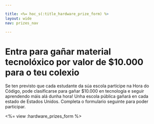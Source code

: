 ```yaml
---

title: <%= hoc_s(:title_hardware_prize_form) %>
layout: wide
nav: prizes_nav

---
```


# Entra para gañar material tecnolóxico por valor de $10.000 para o teu colexio

Se ten previsto que cada estudante da súa escola participe na Hora do Código, pode clasificarse para gañar $10.000 en tecnología e seguir aprendendo máis alá dunha hora! Unha escola pública gañará en cada estado de Estados Unidos. Completa o formulario seguinte para poder participar.

<%= view :hardware_prizes_form %>